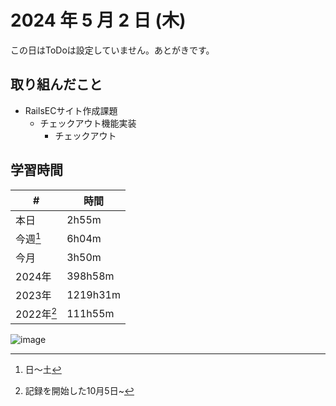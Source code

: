 # 2024 年 5 月 2 日 (木)
この日はToDoは設定していません。あとがきです。

## 取り組んだこと
- RailsECサイト作成課題
  - チェックアウト機能実装
    - チェックアウト

## 学習時間
| #          | 時間     |
| ---------- | -------- |
| 本日       | 2h55m    |
| 今週[^1]   | 6h04m   |
| 今月       | 3h50m   |
| 2024年     | 398h58m  |
| 2023年     | 1219h31m |
| 2022年[^2] | 111h55m  |

[^1]: 日〜土
[^2]: 記録を開始した10月5日~

![image](https://github.com/nil-ramuda/daily_report/assets/94735931/a9f33ebc-118f-4c79-a22b-69120a16f0e4)

